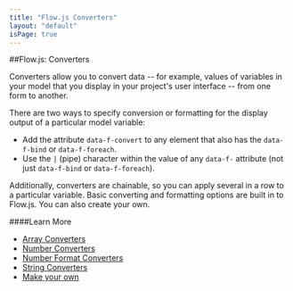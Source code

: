 ```yaml
---
title: "Flow.js Converters"
layout: "default"
isPage: true
---
```


##Flow.js: Converters


Converters allow you to convert data -- for example, values of variables in your model that you display in your project's user interface -- from one form to another.

There are two ways to specify conversion or formatting for the display output of a particular model variable:

* Add the attribute `data-f-convert` to any element that also has the `data-f-bind` or `data-f-foreach`.
* Use the `|` (pipe) character within the value of any `data-f-` attribute (not just `data-f-bind` or `data-f-foreach`).

Additionally, converters are chainable, so you can apply several in a row to a particular variable. Basic converting and formatting options are built in to Flow.js. You can also create your own.


####Learn More

* [Array Converters](../generated/converters/array-converter/)
* [Number Converters](../generated/converters/number-converter/)
* [Number Format Converters](../generated/converters/numberformat-converter/)
* [String Converters](../generated/converters/string-converter/)
* [Make your own](../generated/converters/converter-manager/)

